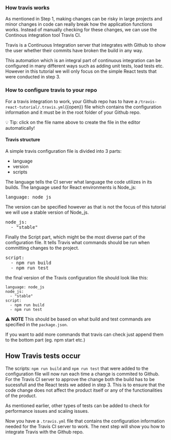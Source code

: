 ### How travis works 

As mentioned in Step 1, making changes can be risky in large projects and minor changes in code can really break how the application functions works. Instead of manually checking for these changes, we can use the Continous integration tool Travis CI.

Travis is a Continuous Integration server that integrates with Github to show the user whether their commits have broken the build in any way.

This automation which is an integral part of continuous integration can be configured in many different ways such as adding unit tests, load tests etc. However in this tutorial we will only focus on the simple React tests that were conducted in step 3.



### How to configure travis to your repo

For a travis integration to work, your Github repo has to have a `/travis-react-tutorial/.travis.yml`{{open}} file which contains the configuration information  and it must be in the root folder of your Github repo.

💡 Tip: click on the file name above to create the file in the editor automatically!

#### Travis structure

A simple travis configuration file is divided into 3 parts: 
- language
- version 
- scripts

The language tells the CI server what language the code utilizes in its builds. The language used for React environments is Node_js:

<pre class="file" data-filename=".travis.yml" data-target="append">language: node_js
</pre>


The version can be specified however as that is not the focus of this tutorial we will use a stable version of Node_js.



<pre class="file" data-filename=".travis.yml" data-target="append">node_js: 
  - "stable"
</pre>

Finally the Script part, which might be the most diverse part of the configuration file. It tells Travis what commands should be run when committing changes to the project.

<pre class="file" data-filename=".travis.yml" data-target="append">script:
  - npm run build
  - npm run test
</pre>

the final version of the Travis configuration file should look like this:

```
language: node_js
node_js:
  - "stable"
script:
  - npm run build
  - npm run test

```
⚠ **NOTE** This should be based on what build and test commands are specified in the `package.json`.


If you want to add more commands that travis can check just append them to the bottom part (eg. npm start etc.)


## How Travis tests occur 

The scripts: `npm run build` and `npm run test`  that were added to the configuration file will now run each time a change is commited to Github. For the Travis CI server to approve the change both the build has to be sucessfull and the React tests we added in step 3. This is to ensure that the code change does not affect the product itself or any of the functionalities of the product.

As mentioned earlier, other types of tests can be added to check for performance issues and scaling issues.


Now you have a `.travis.yml` file that contains the configuration information needed for the Travis CI server to work. The next step will show you how to integrate Travis with the Github repo.